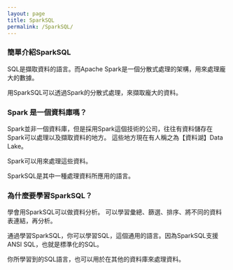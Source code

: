 ```yaml
---
layout: page
title: SparkSQL
permalink: /SparkSQL/
---
```


### 簡單介紹SparkSQL

SQL是擷取資料的語言。而Apache Spark是一個分散式處理的架構，用來處理龐大的數據。

用SparkSQL可以透過Spark的分散式處理，來擷取龐大的資料。

### Spark 是一個資料庫嗎？

Spark並非一個資料庫，但是採用Spark這個技術的公司，往往有資料儲存在Spark可以處理以及擷取資料的地方。
這些地方現在有人稱之為【資料湖】Data Lake。

Spark可以用來處理這些資料。

SparkSQL是其中一種處理資料所應用的語言。

### 為什麼要學習SparkSQL？

學會用SparkSQL可以做資料分析。
可以學習彙總、篩選、排序、將不同的資料表連結，再分析。

通過學習SparkSQL，你可以學習SQL，這個通用的語言。因為SparkSQL支援ANSI SQL，也就是標準化的SQL。

你所學習到的SQL語言，也可以用於在其他的資料庫來處理資料。


